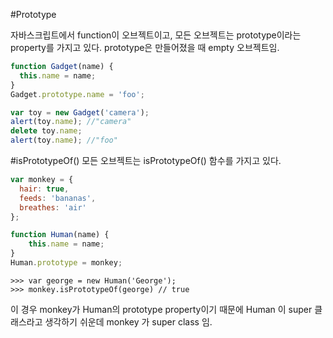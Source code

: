 #Prototype

자바스크립트에서 function이 오브젝트이고, 모든 오브젝트는 prototype이라는 property를 가지고 있다.
prototype은 만들어졌을 때 empty 오브젝트임.

```javascript
function Gadget(name) {
  this.name = name;
}
Gadget.prototype.name = 'foo';

var toy = new Gadget('camera');
alert(toy.name); //"camera"
delete toy.name;
alert(toy.name); //"foo"
```


#isPrototypeOf()
모든 오브젝트는 isPrototypeOf() 함수를 가지고 있다.

```javascript
var monkey = {
  hair: true,
  feeds: 'bananas',
  breathes: 'air'
};

function Human(name) {
	this.name = name;
}
Human.prototype = monkey;
```
```
>>> var george = new Human('George');
>>> monkey.isPrototypeOf(george) // true
```
이 경우 monkey가 Human의 prototype property이기 때문에 Human 이 super 클래스라고 생각하기 쉬운데  monkey 가 super class 임.
